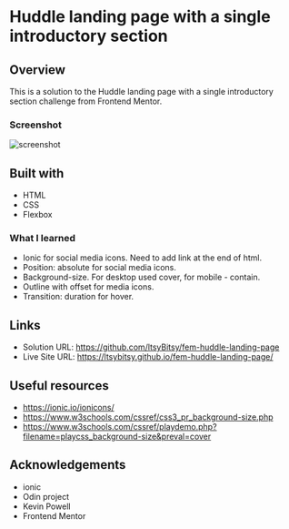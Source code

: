 # Huddle landing page with a single introductory section
 
## Overview

This is a solution to the Huddle landing page with a single introductory section challenge from Frontend Mentor.

### Screenshot

![screenshot](https://github.com/ltsyBitsy/fem-huddle-landing-page/blob/main/images/screenshot.jpg)

## Built with

  * HTML
  * CSS
  * Flexbox

### What I learned

* Ionic for social media icons. Need to add link at the end of html.
* Position: absolute for social media icons.
* Background-size. For desktop used cover, for mobile - contain.
* Outline with offset for media icons.
* Transition: duration for hover.

## Links

* Solution URL: https://github.com/ltsyBitsy/fem-huddle-landing-page
* Live Site URL: https://ltsybitsy.github.io/fem-huddle-landing-page/

## Useful resources

* https://ionic.io/ionicons/
* https://www.w3schools.com/cssref/css3_pr_background-size.php
* https://www.w3schools.com/cssref/playdemo.php?filename=playcss_background-size&preval=cover

## Acknowledgements

* ionic
* Odin project
* Kevin Powell
* Frontend Mentor